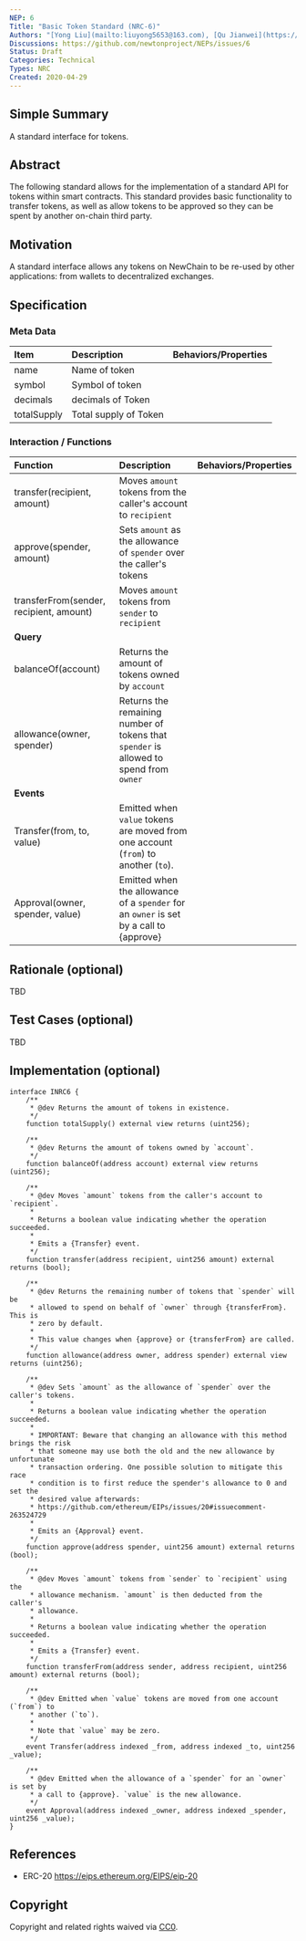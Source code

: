 ```yaml
---
NEP: 6
Title: "Basic Token Standard (NRC-6)"
Authors: "[Yong Liu](mailto:liuyong5653@163.com), [Qu Jianwei](https://github.com/i29), [LiuChao](https://github.com/LiuChaooo)"
Discussions: https://github.com/newtonproject/NEPs/issues/6
Status: Draft
Categories: Technical
Types: NRC
Created: 2020-04-29
---
```


## Simple Summary

A standard interface for tokens.

## Abstract

The following standard allows for the implementation of a standard API for tokens within smart contracts. This standard provides basic functionality to transfer tokens, as well as allow tokens to be approved so they can be spent by another on-chain third party.

## Motivation

A standard interface allows any tokens on NewChain to be re-used by other applications: from wallets to decentralized exchanges.

## Specification

### Meta Data

| Item | Description | Behaviors/Properties |
|:-|:-|:-|
| name | Name of token |  |
| symbol | Symbol of token |  |
| decimals | decimals of Token |  |
| totalSupply | Total supply of Token |  |


### Interaction / Functions

| Function | Description | Behaviors/Properties |
|:-|:-|:-|
| transfer(recipient, amount) | Moves `amount` tokens from the caller's account to `recipient` |  |
| approve(spender, amount) | Sets `amount` as the allowance of `spender` over the caller's tokens |  |
| transferFrom(sender, recipient, amount) | Moves `amount` tokens from `sender` to `recipient` |  |
|**Query**|
| balanceOf(account) | Returns the amount of tokens owned by `account` |  |
| allowance(owner, spender) | Returns the remaining number of tokens that `spender` is allowed to spend from `owner` |  |
|**Events**|
| Transfer(from, to, value) | Emitted when `value` tokens are moved from one account (`from`) to another (`to`). |  |
| Approval(owner, spender, value) | Emitted when the allowance of a `spender` for an `owner` is set by a call to {approve} |  |


## Rationale (optional)

TBD

## Test Cases (optional)

TBD

## Implementation (optional)

```solidity
interface INRC6 {
    /**
     * @dev Returns the amount of tokens in existence.
     */
    function totalSupply() external view returns (uint256);

    /**
     * @dev Returns the amount of tokens owned by `account`.
     */
    function balanceOf(address account) external view returns (uint256);

    /**
     * @dev Moves `amount` tokens from the caller's account to `recipient`.
     *
     * Returns a boolean value indicating whether the operation succeeded.
     *
     * Emits a {Transfer} event.
     */
    function transfer(address recipient, uint256 amount) external returns (bool);

    /**
     * @dev Returns the remaining number of tokens that `spender` will be
     * allowed to spend on behalf of `owner` through {transferFrom}. This is
     * zero by default.
     *
     * This value changes when {approve} or {transferFrom} are called.
     */
    function allowance(address owner, address spender) external view returns (uint256);

    /**
     * @dev Sets `amount` as the allowance of `spender` over the caller's tokens.
     *
     * Returns a boolean value indicating whether the operation succeeded.
     *
     * IMPORTANT: Beware that changing an allowance with this method brings the risk
     * that someone may use both the old and the new allowance by unfortunate
     * transaction ordering. One possible solution to mitigate this race
     * condition is to first reduce the spender's allowance to 0 and set the
     * desired value afterwards:
     * https://github.com/ethereum/EIPs/issues/20#issuecomment-263524729
     *
     * Emits an {Approval} event.
     */
    function approve(address spender, uint256 amount) external returns (bool);

    /**
     * @dev Moves `amount` tokens from `sender` to `recipient` using the
     * allowance mechanism. `amount` is then deducted from the caller's
     * allowance.
     *
     * Returns a boolean value indicating whether the operation succeeded.
     *
     * Emits a {Transfer} event.
     */
    function transferFrom(address sender, address recipient, uint256 amount) external returns (bool);

    /**
     * @dev Emitted when `value` tokens are moved from one account (`from`) to
     * another (`to`).
     *
     * Note that `value` may be zero.
     */
    event Transfer(address indexed _from, address indexed _to, uint256 _value);

    /**
     * @dev Emitted when the allowance of a `spender` for an `owner` is set by
     * a call to {approve}. `value` is the new allowance.
     */
    event Approval(address indexed _owner, address indexed _spender, uint256 _value);
}
```

## References

* ERC-20 https://eips.ethereum.org/EIPS/eip-20

## Copyright
Copyright and related rights waived via [CC0](https://creativecommons.org/publicdomain/zero/1.0/).
